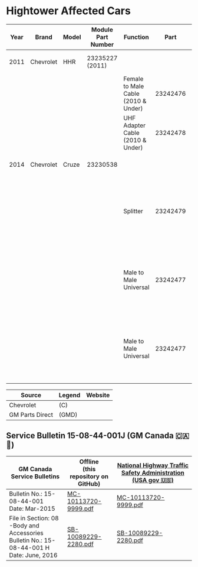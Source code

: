 # Hightower Affected Cars

| Year | Brand | Model | Module Part Number | Function | Part | Price |
|------|-------|-------|--------------------|----------|------|-------|
| 2011 | Chevrolet | HHR | 23235227 (2011) |  |  | $392.62 (GMD)<br> (C) |
|||||Female to Male Cable (2010 & Under) | 23242476 | $7.78 (GMD)<br> (C) |
|||||UHF Adapter Cable (2010 & Under)    | 23242478 | $8.10 (GMD)<br> (C) |
| 2014 | Chevrolet | Cruze | 23230538 |   |  | $267.93 (GMD)<br> (C) |
|||||Splitter| 23242479| NOT FOR SALE<br>No Longer Available For Purchase (GMD)<br> (C) |
|||||Male to Male Universal | 23242477 | NOT FOR SALE<br>No Longer Available For Purchase (GMD)<br> (C) ||
|||||Male to Male Universal | 23242477 | NOT FOR SALE<br>No Longer Available For Purchase (GMD)<br> (C) |

| Source | Legend | Website |
|--------|--------|---------|
| Chevrolet | (C) |  |
| GM Parts Direct | (GMD) |

## Service Bulletin 15-08-44-001J (GM Canada 🇨🇦 🍁)
| GM Canada Service Bulletins | Offline<br> (this repository on GitHub) | [National Highway Traffic Safety Administration (USA gov  🇺🇸)](https://www.nhtsa.gov) |
|-----------------------------|---------|--------|
| Bulletin No.: 15-08-44-001<br> Date: Mar-2015 | [MC-10113720-9999.pdf](MC-10113720-9999.pdf) | [MC-10113720-9999.pdf](https://static.nhtsa.gov/odi/tsbs/2019/MC-10166666-9999.pdf) |
| File in Section: 08 -Body and Accessories<br> Bulletin No.: 15-08-44-001 H<br> Date: June, 2016  | [SB-10089229-2280.pdf](SB-10089229-2280.pdf) | [SB-10089229-2280.pdf](https://static.nhtsa.gov/odi/tsbs/2016/SB-10089229-2280.pdf) |

